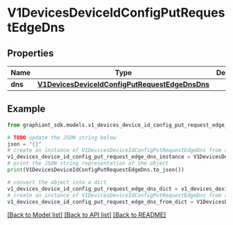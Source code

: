 # V1DevicesDeviceIdConfigPutRequestEdgeDns


## Properties

Name | Type | Description | Notes
------------ | ------------- | ------------- | -------------
**dns** | [**V1DevicesDeviceIdConfigPutRequestEdgeDnsDns**](V1DevicesDeviceIdConfigPutRequestEdgeDnsDns.md) |  | [optional] 

## Example

```python
from graphiant_sdk.models.v1_devices_device_id_config_put_request_edge_dns import V1DevicesDeviceIdConfigPutRequestEdgeDns

# TODO update the JSON string below
json = "{}"
# create an instance of V1DevicesDeviceIdConfigPutRequestEdgeDns from a JSON string
v1_devices_device_id_config_put_request_edge_dns_instance = V1DevicesDeviceIdConfigPutRequestEdgeDns.from_json(json)
# print the JSON string representation of the object
print(V1DevicesDeviceIdConfigPutRequestEdgeDns.to_json())

# convert the object into a dict
v1_devices_device_id_config_put_request_edge_dns_dict = v1_devices_device_id_config_put_request_edge_dns_instance.to_dict()
# create an instance of V1DevicesDeviceIdConfigPutRequestEdgeDns from a dict
v1_devices_device_id_config_put_request_edge_dns_from_dict = V1DevicesDeviceIdConfigPutRequestEdgeDns.from_dict(v1_devices_device_id_config_put_request_edge_dns_dict)
```
[[Back to Model list]](../README.md#documentation-for-models) [[Back to API list]](../README.md#documentation-for-api-endpoints) [[Back to README]](../README.md)


